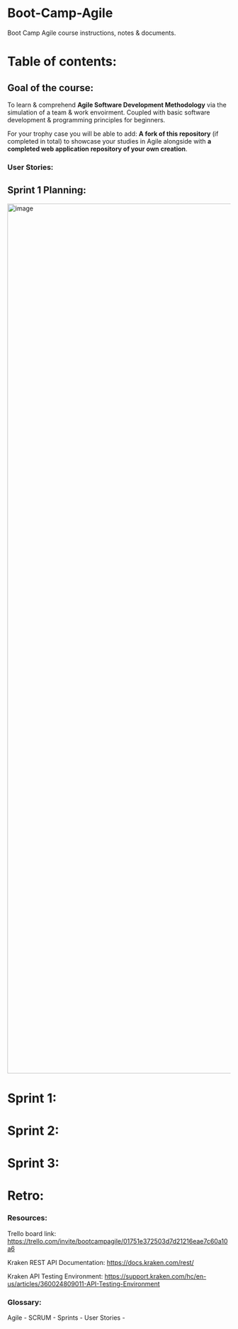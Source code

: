 # Boot-Camp-Agile
Boot Camp Agile course instructions, notes & documents. 

# Table of contents:

## Goal of the course: 
To learn & comprehend **Agile Software Development Methodology** via the simulation of a team & work envoirment. Coupled with basic software development & programming principles for beginners. 

For your trophy case you will be able to add: **A fork of this repository** (if completed in total) to showcase your studies in Agile alongside with **a completed web application repository of your own creation**. 

### User Stories:

## Sprint 1 Planning:

<img width="1957" alt="image" src="https://user-images.githubusercontent.com/109127536/184504424-5bb84435-f876-4e0d-ab63-fc77fb2d11bc.png">

# Sprint 1:

# Sprint 2: 

# Sprint 3:

# Retro:

### Resources:

Trello board link: https://trello.com/invite/bootcampagile/01751e372503d7d21216eae7c60a10a6

Kraken REST API Documentation: https://docs.kraken.com/rest/

Kraken API Testing Environment: https://support.kraken.com/hc/en-us/articles/360024809011-API-Testing-Environment

### Glossary:

Agile -
SCRUM -
Sprints - 
User Stories - 
